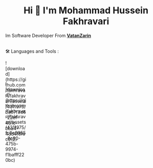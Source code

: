 

<h1 align="center">Hi 👋 I'm Mohammad Hussein Fakhravari</h1>

Im Software Developer From **<a target="_blank" href='https://www.vatanzarin.com/'>VatanZarin</a>**
<br /><br />


🛠 Languages and Tools :
<p align="left" dir="auto"> 
<div style="width: 65px; height: 65px">![download](https://github.com/fakhravari/fakhravari/assets/4311975/ba07f3d6-22ef-481c-bba4-4dd4f8fec012)</div>
<div style="width: 65px; height: 65px">![download](https://github.com/fakhravari/fakhravari/assets/4311975/fc9e3955-8c80-475b-9974-f1bafff220bc)</div>
</p>
